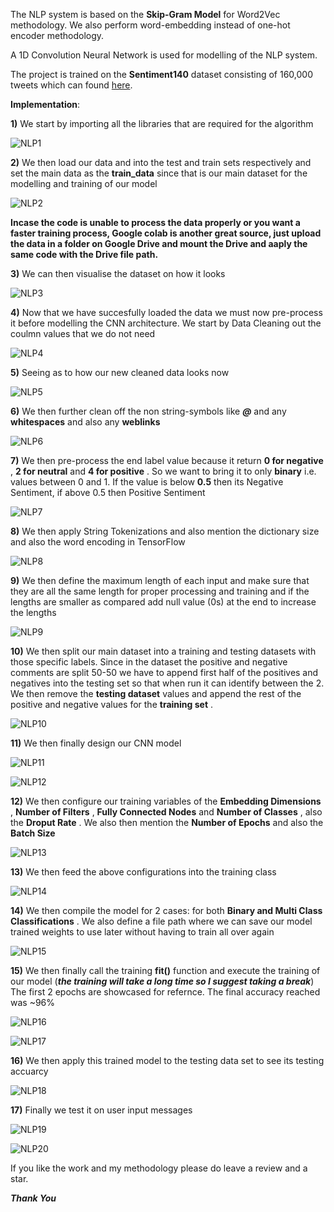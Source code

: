 The NLP system is based on the **Skip-Gram Model** for Word2Vec methodology. We also perform word-embedding instead of one-hot encoder methodology.

A 1D Convolution Neural Network is used for modelling of the NLP system.

The project is trained on the **Sentiment140** dataset consisting of 160,000 tweets which can found [here](http://help.sentiment140.com/for-students).

**Implementation**:

**1)** We start by importing all the libraries that are required for the algorithm

![NLP1](https://user-images.githubusercontent.com/34100245/82439466-5a6d6480-9ab8-11ea-9561-8be4a4a4c7ac.PNG)

**2)** We then load our data and into the test and train sets respectively and set the main data as the **train_data** since that is our main dataset for the modelling and training of our model


![NLP2](https://user-images.githubusercontent.com/34100245/82440054-5726a880-9ab9-11ea-9be4-c52d1b887326.PNG)

**Incase the code is unable to process the data properly or you want a faster training process, Google colab is another great source,
just upload the data in a folder on Google Drive and mount the Drive and aaply the same code with the Drive file path.**

**3)** We can then visualise the dataset on how it looks

![NLP3](https://user-images.githubusercontent.com/34100245/82440482-02376200-9aba-11ea-8e72-6fd5e04302e6.PNG)

**4)** Now that we have succesfully loaded the data we must now pre-process it before modelling the CNN architecture. We start by Data Cleaning out the coulmn values that we do not need

![NLP4](https://user-images.githubusercontent.com/34100245/82440843-9b667880-9aba-11ea-951b-fda57bd9da73.PNG)

**5)** Seeing as to how our new cleaned data looks now

![NLP5](https://user-images.githubusercontent.com/34100245/82441820-2300b700-9abc-11ea-92a6-82be86085bd0.PNG)

**6)** We then further clean off the non string-symbols like ***@*** and any **whitespaces** and also any **weblinks**

![NLP6](https://user-images.githubusercontent.com/34100245/82443179-ade2b100-9abe-11ea-8fad-e8de52d06a1f.PNG)

**7)** We then pre-process the end label value because it return **0 for negative** , **2 for neutral** and **4 for positive** . So we want to bring it to only **binary** i.e. values between 0 and 1. If the value is below **0.5** then its Negative Sentiment, if above 0.5 then Positive Sentiment

![NLP7](https://user-images.githubusercontent.com/34100245/82444291-a02e2b00-9ac0-11ea-9479-0d9d1de09768.PNG)

**8)** We then apply String Tokenizations and also mention the dictionary size and also the word encoding in TensorFlow

![NLP8](https://user-images.githubusercontent.com/34100245/82445626-c785f780-9ac2-11ea-9810-479cd5a15421.PNG)

**9)** We then define the maximum length of each input and make sure that they are all the same length for proper processing and training and if the lengths are smaller as compared add null value (0s) at the end to increase the lengths

![NLP9](https://user-images.githubusercontent.com/34100245/82449709-45e59800-9ac9-11ea-9070-37e114298daa.PNG)

**10)** We then split our main dataset into a training and testing datasets with those specific labels. Since in the dataset the positive and negative comments are split 50-50 we have to append first half of the positives and negatives into the testing set so that when run it can identify between the 2. We then remove the **testing dataset** values and append the rest of the positive and negative values for the **training set** .

![NLP10](https://user-images.githubusercontent.com/34100245/82452812-6152a200-9acd-11ea-8da2-07f3a9fc7308.PNG)

**11)** We then finally design our CNN model

![NLP11](https://user-images.githubusercontent.com/34100245/82457629-471bc280-9ad3-11ea-8799-74b5e4ad33d2.PNG)

![NLP12](https://user-images.githubusercontent.com/34100245/82457702-5bf85600-9ad3-11ea-90c3-5643689d32fb.PNG)

**12)** We then configure our training variables of the **Embedding Dimensions** , **Number of Filters** , **Fully Connected Nodes** and 
**Number of Classes** ,  also the **Droput Rate** . We also then mention the **Number of Epochs** and also the **Batch Size**

![NLP13](https://user-images.githubusercontent.com/34100245/82459042-12106f80-9ad5-11ea-9625-9ca4582138f3.PNG)

**13)** We then feed the above configurations into the training class

![NLP14](https://user-images.githubusercontent.com/34100245/82460227-8bf52880-9ad6-11ea-8dc8-f22cf153370e.PNG)

**14)** We then compile the model for 2 cases: for both **Binary and Multi Class Classifications** . We also define a file path where we can save our model trained weights to use later without having to train all over again

![NLP15](https://user-images.githubusercontent.com/34100245/82460674-16d62300-9ad7-11ea-93e2-8893d67a054d.PNG)

**15)** We then finally call the training **fit()** function and execute the training of our model (***the training will take a long time so I suggest taking a break***) The first 2 epochs are showcased for refernce. The final accuracy reached was ~96%

![NLP16](https://user-images.githubusercontent.com/34100245/82461138-b398c080-9ad7-11ea-920f-5a8a125a83bf.PNG)

![NLP17](https://user-images.githubusercontent.com/34100245/82461175-bf848280-9ad7-11ea-9563-c2cdc60ff7b5.PNG)

**16)** We then apply this trained model to the testing data set to see its testing accuarcy 

![NLP18](https://user-images.githubusercontent.com/34100245/82462533-5271ec80-9ad9-11ea-82e5-2f7a6e51fb77.PNG)

**17)** Finally we test it on user input messages

![NLP19](https://user-images.githubusercontent.com/34100245/82463312-4dfa0380-9ada-11ea-8c06-2653096f2529.PNG)

![NLP20](https://user-images.githubusercontent.com/34100245/82463351-5b16f280-9ada-11ea-9d1c-295f95fe62c6.PNG)




If you like the work and my methodology please do leave a review and a star.

***Thank You***





